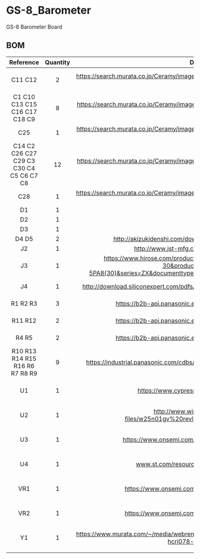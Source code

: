 # GS-8_Barometer
GS-8 Barometer Board

## BOM
|Reference| Quantity| Datasheet| Agency| Link| MPN|
|:-:|:-:|:-:|:-:|:-:|:-:|
|C11 C12 |2|https://search.murata.co.jp/Ceramy/image/img/A01X/G101/ENG/GRM1555C1H9R0DA01-01.pdf|Digkey|https://www.digikey.jp/product-detail/ja/murata-electronics/GRM1555C1H9R0DA01D/490-5880-1-ND/3175209|GRM1555C1H9R0DA01D|
|C1 C10 C13 C15 C16 C17 C18 C9 |8|https://search.murata.co.jp/Ceramy/image/img/A01X/G101/ENG/GRM155R61E105KA12-01.pdf|Digikey|https://www.digikey.jp/product-detail/ja/murata-electronics/GRM155R61E105KA12D/490-10017-1-ND/5026367|GRM155R61E105KA12D|
|C25 |1|https://search.murata.co.jp/Ceramy/image/img/A01X/G101/ENG/GRM155R71H472KA01-01.pdf|Digikey|https://www.digikey.jp/product-detail/ja/murata-electronics/GRM155R71H472KA01D/490-1308-1-ND/587946|GRM155R71H472KA01D|
|C14 C2 C26 C27 C29 C3 C30 C4 C5 C6 C7 C8 |12|https://search.murata.co.jp/Ceramy/image/img/A01X/G101/ENG/GRM155R62A104KE14-01.pdf|Digikey|https://www.digikey.jp/product-detail/ja/murata-electronics/GRM155R62A104KE14D/490-10458-1-ND/5026370|GRM155R62A104KE14D|
|C28 |1|https://search.murata.co.jp/Ceramy/image/img/A01X/G101/ENG/GRM188R6YA106MA73-01.pdf|akizuki|http://akizukidenshi.com/catalog/g/gP-13161/|GRM188R6YA106MA73D|
|D1 |1|~||||
|D2 |1|~||||
|D3 |1|~||||
|D4 D5 |2|http://akizukidenshi.com/download/ds/rohm/rsx101vam30-j.pdf|akizuki|http://akizukidenshi.com/catalog/g/gI-05951/|RSX101VAM-30TR|
|J2 |1|http://www.jst-mfg.com/product/pdf/eng/eJQ.pdf|Digikey|https://www.digikey.jp/products/ja?keywords=05JQ-BT|05JQ-BT|
|J3 |1|https://www.hirose.com/product/document?clcode=CL0242-0056-3-30&productname=ZX62D-B-5PA8(30)&series=ZX&documenttype=Catalog&lang=en&documentid=D31704_en|Digikey|https://www.digikey.jp/product-detail/ja/hirose-electric-co-ltd/ZX62D-B-5P8-30/H125272CT-ND/5994758|ZX62D-B-5P8(30)|
|J4 |1|http://download.siliconexpert.com/pdfs/2014/12/9/8/14/1/458/jst_/manual/29exh.pdf|Digikey|https://www.digikey.jp/product-detail/ja/jst-sales-america-inc/S4B-XH-A-LF-SN/455-2243-ND/1651041|S4B-XH-A|
|R1 R2 R3 |3|https://b2b-api.panasonic.eu/file_stream/pids/fileversion/1242|Digikey|https://www.digikey.jp/product-detail/ja/panasonic-electronic-components/ERJ-2GEJ102X/P1.0KJCT-ND/146897|ERJ-2GEJ102X|
|R11 R12 |2|https://b2b-api.panasonic.eu/file_stream/pids/fileversion/1242|Digkey|https://www.digikey.jp/product-detail/ja/panasonic-electronic-components/ERJ-2GEJ560X/P56JCT-ND/147039|ERJ-2GEJ560X|
|R4 R5 |2|https://b2b-api.panasonic.eu/file_stream/pids/fileversion/1242|Digikey|https://www.digikey.jp/product-detail/ja/panasonic-electronic-components/ERJ-2GEJ220X/P22JCT-ND/146937|ERJ-2GEJ220X|
|R10 R13 R14 R15 R16 R6 R7 R8 R9 |9|https://industrial.panasonic.com/cdbs/www-data/pdf/RDA0000/AOA0000C304.pdf|Digikey|https://www.digikey.jp/product-detail/ja/panasonic-electronic-components/ERJ-2RKF2202X/P22.0KLCT-ND/1746653|ERJ-2RKF2202X|
|U1 |1|https://www.cypress.com/file/45906/download|Digikey|https://www.digikey.jp/product-detail/ja/cypress-semiconductor-corp/CY8C5888LTQ-LP097/2015-CY8C5888LTQ-LP097-ND/9955055|CY8C5868LTI-LP039|
|U2 |1|http://www.winbond.com/resource-files/w25n01gv%20revl%20050918%20unsecured.pdf|Digikey|https://www.digikey.jp/product-detail/ja/winbond-electronics/W25N01GVZEIG-TR/W25N01GVZEIGCT-ND/7393545|W25N01GVZEIG TR|
|U3 |1|https://www.onsemi.com/pub/Collateral/NCV7342-D.PDF|Digikey|https://www.digikey.jp/product-detail/ja/on-semiconductor/NCV7342MW3R2G/NCV7342MW3R2GOSCT-ND/8538664|NCV7342MW3R2G|
|U4 |1|www.st.com/resource/en/datasheet/lps25hb.pdf|Digikey|https://www.digikey.jp/product-detail/ja/stmicroelectronics/LPS22HBTR/497-16265-1-ND/5799917|LPS22HB|
|VR1 |1|https://www.onsemi.com/pub/Collateral/NCP718-D.PDF|Digikey|https://www.digikey.jp/product-detail/ja/on-semiconductor/NCP718ASN500T1G/NCP718ASN500T1GOSCT-ND/9749423|NCP718ASN500T1G|
|VR2 |1|https://www.onsemi.com/pub/Collateral/NCP718-D.PDF|Digikey|https://www.digikey.jp/product-detail/ja/on-semiconductor/NCP718ASN330T1G/NCP718ASN330T1GOSCT-ND/9749422|NCP718ASN330T1G|
|Y1 |1|https://www.murata.com/~/media/webrenewal/products/timingdevice/crystalu/flyers/vppt-hcrj078-d.ashx?la=en-us|Digikey|https://www.digikey.jp/product-detail/ja/murata-electronics/XRCHA24M000F0A01R0/490-9652-1-ND/4930056|XRCHA24M000F0A01R0|
||

